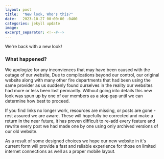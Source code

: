 ```yaml
---
layout: post
title:  "New look, Who's this?"
date:   2023-10-27 00:00:00 -0400
categories: jekyll update
image: 
excerpt_separator: <!--#-->
---
```

We're back with a new look!

<!--#-->

### What happened?
We apologize for any inconviences that may have been caused with the outage of our website, Due to complications beyond our control, our original website along with many other fire departments that had been using the same provider as us suddenly found ourselves in the reality our websites had more or less been lost permantly. Without going into details this new look was spun up by one of our members as a stop gap until we can determine how best to proceed. 

If you find links no longer work, resources are missing, or posts are gone - rest assured we are aware. These will hopefully be corrected and make a return in the near future, it has proven difficult to re-add every feature and rewrite every post we had made one by one using only archived versions of our old website.

As a result of some designed choices we hope our new website in it's current form will provide a fast and reliable experience for those on limited internet connections as well as a proper mobile layout.